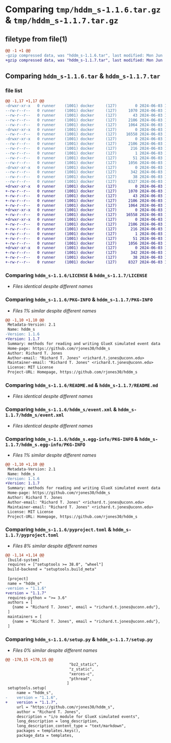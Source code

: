 # Comparing `tmp/hddm_s-1.1.6.tar.gz` & `tmp/hddm_s-1.1.7.tar.gz`

## filetype from file(1)

```diff
@@ -1 +1 @@
-gzip compressed data, was "hddm_s-1.1.6.tar", last modified: Mon Jun  3 10:55:46 2024, max compression
+gzip compressed data, was "hddm_s-1.1.7.tar", last modified: Mon Jun  3 12:06:40 2024, max compression
```

## Comparing `hddm_s-1.1.6.tar` & `hddm_s-1.1.7.tar`

### file list

```diff
@@ -1,17 +1,17 @@
-drwxr-xr-x   0 runner    (1001) docker     (127)        0 2024-06-03 10:55:46.902834 hddm_s-1.1.6/
--rw-r--r--   0 runner    (1001) docker     (127)     1070 2024-06-03 10:55:41.000000 hddm_s-1.1.6/LICENSE
--rw-r--r--   0 runner    (1001) docker     (127)       43 2024-06-03 10:55:41.000000 hddm_s-1.1.6/MANIFEST.in
--rw-r--r--   0 runner    (1001) docker     (127)     2106 2024-06-03 10:55:46.902834 hddm_s-1.1.6/PKG-INFO
--rw-r--r--   0 runner    (1001) docker     (127)     1064 2024-06-03 10:55:41.000000 hddm_s-1.1.6/README.md
-drwxr-xr-x   0 runner    (1001) docker     (127)        0 2024-06-03 10:55:46.902834 hddm_s-1.1.6/hddm_s/
--rw-r--r--   0 runner    (1001) docker     (127)    16558 2024-06-03 10:55:41.000000 hddm_s-1.1.6/hddm_s/event.xml
-drwxr-xr-x   0 runner    (1001) docker     (127)        0 2024-06-03 10:55:46.902834 hddm_s-1.1.6/hddm_s.egg-info/
--rw-r--r--   0 runner    (1001) docker     (127)     2106 2024-06-03 10:55:46.000000 hddm_s-1.1.6/hddm_s.egg-info/PKG-INFO
--rw-r--r--   0 runner    (1001) docker     (127)      216 2024-06-03 10:55:46.000000 hddm_s-1.1.6/hddm_s.egg-info/SOURCES.txt
--rw-r--r--   0 runner    (1001) docker     (127)        1 2024-06-03 10:55:46.000000 hddm_s-1.1.6/hddm_s.egg-info/dependency_links.txt
--rw-r--r--   0 runner    (1001) docker     (127)       51 2024-06-03 10:55:46.000000 hddm_s-1.1.6/hddm_s.egg-info/top_level.txt
--rw-r--r--   0 runner    (1001) docker     (127)     1056 2024-06-03 10:55:41.000000 hddm_s-1.1.6/pyproject.toml
-drwxr-xr-x   0 runner    (1001) docker     (127)        0 2024-06-03 10:55:46.902834 hddm_s-1.1.6/scripts/
--rw-r--r--   0 runner    (1001) docker     (127)      342 2024-06-03 10:55:41.000000 hddm_s-1.1.6/scripts/install_cmake.bat
--rw-r--r--   0 runner    (1001) docker     (127)       38 2024-06-03 10:55:46.902834 hddm_s-1.1.6/setup.cfg
--rw-r--r--   0 runner    (1001) docker     (127)     8327 2024-06-03 10:55:41.000000 hddm_s-1.1.6/setup.py
+drwxr-xr-x   0 runner    (1001) docker     (127)        0 2024-06-03 12:06:40.892019 hddm_s-1.1.7/
+-rw-r--r--   0 runner    (1001) docker     (127)     1070 2024-06-03 12:06:36.000000 hddm_s-1.1.7/LICENSE
+-rw-r--r--   0 runner    (1001) docker     (127)       43 2024-06-03 12:06:36.000000 hddm_s-1.1.7/MANIFEST.in
+-rw-r--r--   0 runner    (1001) docker     (127)     2106 2024-06-03 12:06:40.892019 hddm_s-1.1.7/PKG-INFO
+-rw-r--r--   0 runner    (1001) docker     (127)     1064 2024-06-03 12:06:36.000000 hddm_s-1.1.7/README.md
+drwxr-xr-x   0 runner    (1001) docker     (127)        0 2024-06-03 12:06:40.892019 hddm_s-1.1.7/hddm_s/
+-rw-r--r--   0 runner    (1001) docker     (127)    16558 2024-06-03 12:06:36.000000 hddm_s-1.1.7/hddm_s/event.xml
+drwxr-xr-x   0 runner    (1001) docker     (127)        0 2024-06-03 12:06:40.892019 hddm_s-1.1.7/hddm_s.egg-info/
+-rw-r--r--   0 runner    (1001) docker     (127)     2106 2024-06-03 12:06:40.000000 hddm_s-1.1.7/hddm_s.egg-info/PKG-INFO
+-rw-r--r--   0 runner    (1001) docker     (127)      216 2024-06-03 12:06:40.000000 hddm_s-1.1.7/hddm_s.egg-info/SOURCES.txt
+-rw-r--r--   0 runner    (1001) docker     (127)        1 2024-06-03 12:06:40.000000 hddm_s-1.1.7/hddm_s.egg-info/dependency_links.txt
+-rw-r--r--   0 runner    (1001) docker     (127)       51 2024-06-03 12:06:40.000000 hddm_s-1.1.7/hddm_s.egg-info/top_level.txt
+-rw-r--r--   0 runner    (1001) docker     (127)     1056 2024-06-03 12:06:36.000000 hddm_s-1.1.7/pyproject.toml
+drwxr-xr-x   0 runner    (1001) docker     (127)        0 2024-06-03 12:06:40.892019 hddm_s-1.1.7/scripts/
+-rw-r--r--   0 runner    (1001) docker     (127)      342 2024-06-03 12:06:36.000000 hddm_s-1.1.7/scripts/install_cmake.bat
+-rw-r--r--   0 runner    (1001) docker     (127)       38 2024-06-03 12:06:40.892019 hddm_s-1.1.7/setup.cfg
+-rw-r--r--   0 runner    (1001) docker     (127)     8327 2024-06-03 12:06:36.000000 hddm_s-1.1.7/setup.py
```

### Comparing `hddm_s-1.1.6/LICENSE` & `hddm_s-1.1.7/LICENSE`

 * *Files identical despite different names*

### Comparing `hddm_s-1.1.6/PKG-INFO` & `hddm_s-1.1.7/PKG-INFO`

 * *Files 1% similar despite different names*

```diff
@@ -1,10 +1,10 @@
 Metadata-Version: 2.1
 Name: hddm_s
-Version: 1.1.6
+Version: 1.1.7
 Summary: methods for reading and writing GlueX simulated event data
 Home-page: https://github.com/rjones30/hddm_s
 Author: Richard T. Jones
 Author-email: "Richard T. Jones" <richard.t.jones@uconn.edu>
 Maintainer-email: "Richard T. Jones" <richard.t.jones@uconn.edu>
 License: MIT License
 Project-URL: Homepage, https://github.com/rjones30/hddm_s
```

### Comparing `hddm_s-1.1.6/README.md` & `hddm_s-1.1.7/README.md`

 * *Files identical despite different names*

### Comparing `hddm_s-1.1.6/hddm_s/event.xml` & `hddm_s-1.1.7/hddm_s/event.xml`

 * *Files identical despite different names*

### Comparing `hddm_s-1.1.6/hddm_s.egg-info/PKG-INFO` & `hddm_s-1.1.7/hddm_s.egg-info/PKG-INFO`

 * *Files 1% similar despite different names*

```diff
@@ -1,10 +1,10 @@
 Metadata-Version: 2.1
 Name: hddm_s
-Version: 1.1.6
+Version: 1.1.7
 Summary: methods for reading and writing GlueX simulated event data
 Home-page: https://github.com/rjones30/hddm_s
 Author: Richard T. Jones
 Author-email: "Richard T. Jones" <richard.t.jones@uconn.edu>
 Maintainer-email: "Richard T. Jones" <richard.t.jones@uconn.edu>
 License: MIT License
 Project-URL: Homepage, https://github.com/rjones30/hddm_s
```

### Comparing `hddm_s-1.1.6/pyproject.toml` & `hddm_s-1.1.7/pyproject.toml`

 * *Files 8% similar despite different names*

```diff
@@ -1,14 +1,14 @@
 [build-system]
 requires = ["setuptools >= 38.0", "wheel"]
 build-backend = "setuptools.build_meta"
 
 [project]
 name = "hddm_s"
-version = "1.1.6"
+version = "1.1.7"
 requires-python = ">= 3.6"
 authors = [
   {name = "Richard T. Jones", email = "richard.t.jones@uconn.edu"},
 ]
 maintainers = [
   {name = "Richard T. Jones", email = "richard.t.jones@uconn.edu"},
 ]
```

### Comparing `hddm_s-1.1.6/setup.py` & `hddm_s-1.1.7/setup.py`

 * *Files 0% similar despite different names*

```diff
@@ -170,15 +170,15 @@
                            "bz2_static",
                            "z_static",
                            "xerces-c",
                            "pthread",
                           ]
 setuptools.setup(
     name = "hddm_s",
-    version = "1.1.6",
+    version = "1.1.7",
     url = "https://github.com/rjones30/hddm_s",
     author = "Richard T. Jones",
     description = "i/o module for GlueX simulated events",
     long_description = long_description,
     long_description_content_type = "text/markdown",
     packages = templates.keys(),
     package_data = templates,
```

